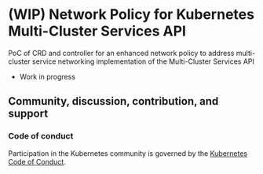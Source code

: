 # (WIP) Network Policy for Kubernetes Multi-Cluster Services API

PoC of CRD and controller for an enhanced network policy to address multi-cluster service networking implementation of the Multi-Cluster Services API

- Work in progress

## Community, discussion, contribution, and support


### Code of conduct

Participation in the Kubernetes community is governed by the [Kubernetes Code of Conduct](code-of-conduct.md).

[owners]: https://git.k8s.io/community/contributors/guide/owners.md
[Creative Commons 4.0]: https://git.k8s.io/website/LICENSE
